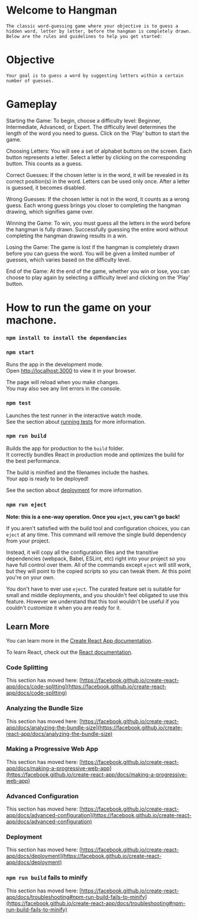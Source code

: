 # Welcome to Hangman

    The classic word-guessing game where your objective is to guess a hidden word, letter by letter, before the hangman is completely drawn. Below are the rules and guidelines to help you get started:

# Objective

    Your goal is to guess a word by suggesting letters within a certain number of guesses.

# Gameplay

Starting the Game:
To begin, choose a difficulty level: Beginner, Intermediate, Advanced, or Expert. The difficulty level determines the length of the word you need to guess.
Click on the 'Play' button to start the game.

Choosing Letters:
You will see a set of alphabet buttons on the screen. Each button represents a letter.
Select a letter by clicking on the corresponding button. This counts as a guess.

Correct Guesses:
If the chosen letter is in the word, it will be revealed in its correct position(s) in the word.
Letters can be used only once. After a letter is guessed, it becomes disabled.

Wrong Guesses:
If the chosen letter is not in the word, it counts as a wrong guess.
Each wrong guess brings you closer to completing the hangman drawing, which signifies game over.

Winning the Game:
To win, you must guess all the letters in the word before the hangman is fully drawn.
Successfully guessing the entire word without completing the hangman drawing results in a win.

Losing the Game:
The game is lost if the hangman is completely drawn before you can guess the word.
You will be given a limited number of guesses, which varies based on the difficulty level.

End of the Game:
At the end of the game, whether you win or lose, you can choose to play again by selecting a difficulty level and clicking on the 'Play' button.

# How to run the game on your machone.

### `npm install to install the dependancies`

### `npm start`

Runs the app in the development mode.\
Open [http://localhost:3000](http://localhost:3000) to view it in your browser.

The page will reload when you make changes.\
You may also see any lint errors in the console.

### `npm test`

Launches the test runner in the interactive watch mode.\
See the section about [running tests](https://facebook.github.io/create-react-app/docs/running-tests) for more information.

### `npm run build`

Builds the app for production to the `build` folder.\
It correctly bundles React in production mode and optimizes the build for the best performance.

The build is minified and the filenames include the hashes.\
Your app is ready to be deployed!

See the section about [deployment](https://facebook.github.io/create-react-app/docs/deployment) for more information.

### `npm run eject`

**Note: this is a one-way operation. Once you `eject`, you can't go back!**

If you aren't satisfied with the build tool and configuration choices, you can `eject` at any time. This command will remove the single build dependency from your project.

Instead, it will copy all the configuration files and the transitive dependencies (webpack, Babel, ESLint, etc) right into your project so you have full control over them. All of the commands except `eject` will still work, but they will point to the copied scripts so you can tweak them. At this point you're on your own.

You don't have to ever use `eject`. The curated feature set is suitable for small and middle deployments, and you shouldn't feel obligated to use this feature. However we understand that this tool wouldn't be useful if you couldn't customize it when you are ready for it.

## Learn More

You can learn more in the [Create React App documentation](https://facebook.github.io/create-react-app/docs/getting-started).

To learn React, check out the [React documentation](https://reactjs.org/).

### Code Splitting

This section has moved here: [https://facebook.github.io/create-react-app/docs/code-splitting](https://facebook.github.io/create-react-app/docs/code-splitting)

### Analyzing the Bundle Size

This section has moved here: [https://facebook.github.io/create-react-app/docs/analyzing-the-bundle-size](https://facebook.github.io/create-react-app/docs/analyzing-the-bundle-size)

### Making a Progressive Web App

This section has moved here: [https://facebook.github.io/create-react-app/docs/making-a-progressive-web-app](https://facebook.github.io/create-react-app/docs/making-a-progressive-web-app)

### Advanced Configuration

This section has moved here: [https://facebook.github.io/create-react-app/docs/advanced-configuration](https://facebook.github.io/create-react-app/docs/advanced-configuration)

### Deployment

This section has moved here: [https://facebook.github.io/create-react-app/docs/deployment](https://facebook.github.io/create-react-app/docs/deployment)

### `npm run build` fails to minify

This section has moved here: [https://facebook.github.io/create-react-app/docs/troubleshooting#npm-run-build-fails-to-minify](https://facebook.github.io/create-react-app/docs/troubleshooting#npm-run-build-fails-to-minify)
